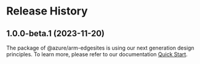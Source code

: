 # Release History
    
## 1.0.0-beta.1 (2023-11-20)

The package of @azure/arm-edgesites is using our next generation design principles. To learn more, please refer to our documentation [Quick Start](https://aka.ms/js-track2-quickstart).

